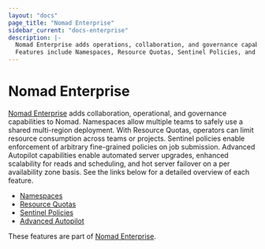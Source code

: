 ```yaml
---
layout: "docs"
page_title: "Nomad Enterprise"
sidebar_current: "docs-enterprise"
description: |-
  Nomad Enterprise adds operations, collaboration, and governance capabilities to Nomad.
  Features include Namespaces, Resource Quotas, Sentinel Policies, and Advanced Autopilot.
---
```


# Nomad Enterprise

[Nomad Enterprise](https://www.hashicorp.com/products/nomad/) adds collaboration, 
operational, and governance capabilities to Nomad. Namespaces allow multiple 
teams to safely use a shared multi-region deployment. With Resource Quotas, 
operators can limit resource consumption across teams or projects. Sentinel 
policies enable enforcement of arbitrary fine-grained policies on job submission. 
Advanced Autopilot capabilities enable automated server upgrades, enhanced scalability 
for reads and scheduling, and hot server failover on a per availability zone basis. See the 
links below for a detailed overview of each feature.

- [Namespaces](/docs/enterprise/namespaces/index.html)
- [Resource Quotas](/docs/enterprise/quotas/index.html)
- [Sentinel Policies](/docs/enterprise/sentinel/index.html)
- [Advanced Autopilot](/docs/enterprise/autopilot/index.html)

These features are part of [Nomad Enterprise](https://www.hashicorp.com/products/nomad/).
